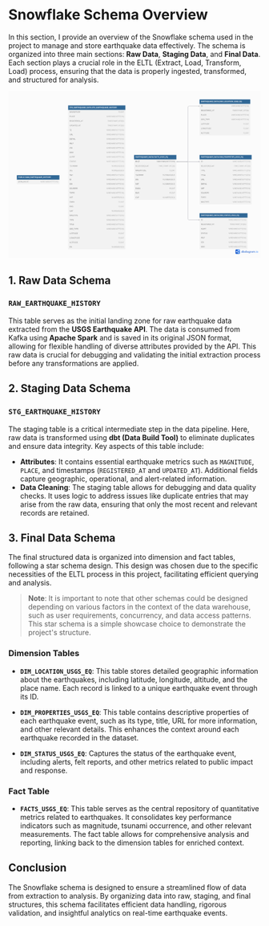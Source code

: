 # Snowflake Schema Overview

In this section, I provide an overview of the Snowflake schema used in the project to manage and store earthquake data effectively. The schema is organized into three main sections: **Raw Data**, **Staging Data**, and **Final Data**. Each section plays a crucial role in the ELTL (Extract, Load, Transform, Load) process, ensuring that the data is properly ingested, transformed, and structured for analysis.

![Snowflake Schema Diagram](/assets/snowflake_diagram.png)

## 1. Raw Data Schema

### `RAW_EARTHQUAKE_HISTORY`
This table serves as the initial landing zone for raw earthquake data extracted from the **USGS Earthquake API**. The data is consumed from Kafka using **Apache Spark** and is saved in its original JSON format, allowing for flexible handling of diverse attributes provided by the API. This raw data is crucial for debugging and validating the initial extraction process before any transformations are applied.


## 2. Staging Data Schema

### `STG_EARTHQUAKE_HISTORY`
The staging table is a critical intermediate step in the data pipeline. Here, raw data is transformed using **dbt (Data Build Tool)** to eliminate duplicates and ensure data integrity. Key aspects of this table include:

- **Attributes**: It contains essential earthquake metrics such as `MAGNITUDE`, `PLACE`, and timestamps (`REGISTERED_AT` and `UPDATED_AT`). Additional fields capture geographic, operational, and alert-related information.
- **Data Cleaning**: The staging table allows for debugging and data quality checks. It uses logic to address issues like duplicate entries that may arise from the raw data, ensuring that only the most recent and relevant records are retained.


## 3. Final Data Schema

The final structured data is organized into dimension and fact tables, following a star schema design. This design was chosen due to the specific necessities of the ELTL process in this project, facilitating efficient querying and analysis. 

> **Note**: It is important to note that other schemas could be designed depending on various factors in the context of the data warehouse, such as user requirements, concurrency, and data access patterns. This star schema is a simple showcase choice to demonstrate the project's structure.


### Dimension Tables

- **`DIM_LOCATION_USGS_EQ`**: This table stores detailed geographic information about the earthquakes, including latitude, longitude, altitude, and the place name. Each record is linked to a unique earthquake event through its ID.

- **`DIM_PROPERTIES_USGS_EQ`**: This table contains descriptive properties of each earthquake event, such as its type, title, URL for more information, and other relevant details. This enhances the context around each earthquake recorded in the dataset.

- **`DIM_STATUS_USGS_EQ`**: Captures the status of the earthquake event, including alerts, felt reports, and other metrics related to public impact and response.

### Fact Table

- **`FACTS_USGS_EQ`**: This table serves as the central repository of quantitative metrics related to earthquakes. It consolidates key performance indicators such as magnitude, tsunami occurrence, and other relevant measurements. The fact table allows for comprehensive analysis and reporting, linking back to the dimension tables for enriched context.

## Conclusion

The Snowflake schema is designed to ensure a streamlined flow of data from extraction to analysis. By organizing data into raw, staging, and final structures, this schema facilitates efficient data handling, rigorous validation, and insightful analytics on real-time earthquake events.
